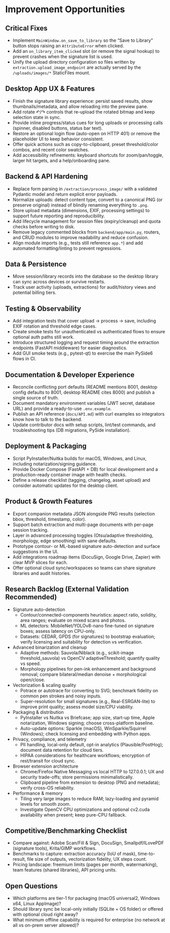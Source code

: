 # Improvement Opportunities

## Critical Fixes
- Implement `MainWindow.on_save_to_library` so the “Save to Library” button stops raising an `AttributeError` when clicked.
- Add an `on_library_item_clicked` slot (or remove the signal hookup) to prevent crashes when the signature list is used.
- Unify the upload directory configuration so files written by `extraction.upload_image_endpoint` are actually served by the `/uploads/images/*` StaticFiles mount.

## Desktop App UX & Features
- Finish the signature library experience: persist saved results, show thumbnails/metadata, and allow reloading into the preview pane.
- Add rotate ↶/↷ controls that re-upload the rotated bitmap and keep selection state in sync.
- Provide inline progress/status cues for long uploads or processing calls (spinner, disabled buttons, status bar text).
- Restore an optional login flow (auto-open on HTTP 401) or remove the placeholder UI to keep behavior consistent.
- Offer quick actions such as copy-to-clipboard, preset threshold/color combos, and recent color swatches.
- Add accessibility refinements: keyboard shortcuts for zoom/pan/toggle, larger hit targets, and a help/onboarding pane.

## Backend & API Hardening
- Replace form parsing in `/extraction/process_image/` with a validated Pydantic model and return explicit error payloads.
- Normalize uploads: detect content type, convert to a canonical PNG (or preserve original) instead of blindly renaming everything to `.png`.
- Store upload metadata (dimensions, EXIF, processing settings) to support future reporting and reproducibility.
- Add lifecycle management for session files (expiry/cleanup) and quota checks before writing to disk.
- Remove legacy commented blocks from `backend/app/main.py`, routers, and CRUD modules to improve readability and reduce confusion.
- Align module imports (e.g., tests still reference `app.*`) and add automated formatting/linting to prevent regressions.

## Data & Persistence
- Move session/library records into the database so the desktop library can sync across devices or survive restarts.
- Track user activity (uploads, extractions) for audit/history views and potential billing tiers.

## Testing & Observability
- Add integration tests that cover upload → process → save, including EXIF rotation and threshold edge cases.
- Create smoke tests for unauthenticated vs authenticated flows to ensure optional auth paths still work.
- Introduce structured logging and request timing around the extraction endpoints (FastAPI middleware) for easier diagnostics.
- Add GUI smoke tests (e.g., pytest-qt) to exercise the main PySide6 flows in CI.

## Documentation & Developer Experience
- Reconcile conflicting port defaults (README mentions 8001, desktop config defaults to 8001, desktop README cites 8000) and publish a single source of truth.
- Document mandatory environment variables (JWT secret, database URL) and provide a ready-to-use `.env.example`.
- Publish an API reference (`docs/API.md`) with curl examples so integrators know how to talk to the backend.
- Update contributor docs with setup scripts, lint/test commands, and troubleshooting tips (DB migrations, PySide installation).

## Deployment & Packaging
- Script PyInstaller/Nuitka builds for macOS, Windows, and Linux, including notarization/signing guidance.
- Provide Docker Compose (FastAPI + DB) for local development and a production-ready container image with health checks.
- Define a release checklist (tagging, changelog, asset upload) and consider automatic updates for the desktop client.

## Product & Growth Features
- Export companion metadata JSON alongside PNG results (selection bbox, threshold, timestamp, color).
- Support batch extraction and multi-page documents with per-page session tracking.
- Layer in advanced processing toggles (Otsu/adaptive thresholding, morphology, edge smoothing) with sane defaults.
- Prototype contour- or ML-based signature auto-detection and surface suggestions in the UI.
- Add integrations roadmap items (DocuSign, Google Drive, Zapier) with clear MVP slices for each.
- Offer optional cloud sync/workspaces so teams can share signature libraries and audit histories.

## Research Backlog (External Validation Recommended)
- Signature auto-detection
  - Contour/connected-components heuristics: aspect ratio, solidity, area ranges; evaluate on mixed scans and photos.
  - ML detectors: MobileNet/YOLOv8-nano fine-tuned on signature boxes; assess latency on CPU-only.
  - Datasets: CEDAR, GPDS (for signatures) to bootstrap evaluation; verify licensing and suitability for detection vs verification.
- Advanced binarization and cleanup
  - Adaptive methods: Sauvola/Niblack (e.g., scikit-image threshold_sauvola) vs OpenCV adaptiveThreshold; quantify quality vs speed.
  - Morphology pipelines for pen-ink enhancement and background removal; compare bilateral/median denoise + morphological open/close.
- Vectorization & scaling quality
  - Potrace or autotrace for converting to SVG; benchmark fidelity on common pen strokes and noisy inputs.
  - Super-resolution for small signatures (e.g., Real-ESRGAN-lite) to improve print quality; assess model size/CPU viability.
- Packaging & distribution
  - PyInstaller vs Nuitka vs Briefcase; app size, start-up time, Apple notarization, Windows signing; choose cross-platform baseline.
  - Auto-update options: Sparkle (macOS), WinSparkle/Squirrel (Windows); check licensing and embedding with Python apps.
- Privacy, compliance, and telemetry
  - PII handling, local-only default, opt-in analytics (Plausible/PostHog); document data retention for cloud tiers.
  - HIPAA considerations for healthcare workflows; encryption of rest/transit for cloud sync.
- Browser extension architecture
  - Chrome/Firefox Native Messaging vs local HTTP to 127.0.0.1; UX and security trade-offs; store permissions minimalistically.
  - Clipboard pipeline from extension to desktop (PNG and metadata); verify cross-OS reliability.
- Performance & memory
  - Tiling very large images to reduce RAM; lazy-loading and pyramid levels for smooth zoom.
  - Investigate OpenCV CPU optimizations and optional cv2.cuda availability when present; keep pure-CPU fallback.

## Competitive/Benchmarking Checklist
- Compare against: Adobe Scan/Fill & Sign, DocuSign, Smallpdf/ILovePDF (signature tools), Krita/GIMP workflows.
- Benchmarks to capture: extraction accuracy (IoU of mask), time-to-result, file size of outputs, vectorization fidelity, UX steps count.
- Pricing landscape: freemium limits (pages per month, watermarking), team features (shared libraries), API pricing units.

## Open Questions
- Which platforms are tier-1 for packaging (macOS universal2, Windows x64, Linux AppImage)?
- Should library sync be local-only initially (SQLite + OS folder) or offered with optional cloud right away?
- What minimum offline capability is required for enterprise (no network at all vs on-prem server allowed)?
